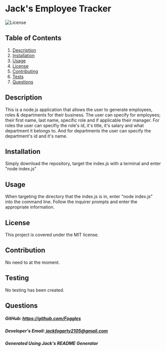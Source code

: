 
# Jack's Employee Tracker

![License](https://img.shields.io/badge/License-MIT-blue)

## Table of Contents
1. [Description](#description)
2. [Installation](#installation)
3. [Usage](#usage)
4. [License](#license)
5. [Contributing](#contributing)
6. [Tests](#tests)
7. [Questions](#questions)

## Description
This is a node.js application that allows the user to generate employees, roles & departments for their business. The user can specify for employees; their first name, last name, specific role and if applicable their manager. For roles the user can specifiy the role's id, it's title, it's salary and what department it belongs to. And for departments the user can specify the department's id and it's name.

## Installation
Simply download the repository, target the index.js with a terminal and enter "node index.js"

## Usage
When targeting the directory that the index.js is in, enter "node index.js" into the command line. Follow the inquirer prompts and enter the appropriate information.

## License
This project is covered under the MIT license.

## Contribution
No need to at the moment.

## Testing
No testing has been created.

## Questions
##### GitHub: https://github.com/Foggles 
##### Developer's Email: jackfogarty2105@gmail.com


##### Generated Using Jack's README Generator